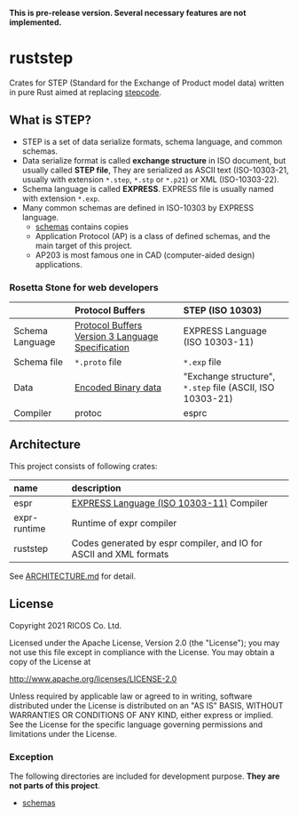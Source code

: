 **This is pre-release version. Several necessary features are not implemented.**

ruststep
=========

Crates for STEP (Standard for the Exchange of Product model data) written in pure Rust
aimed at replacing [stepcode](https://github.com/stepcode/stepcode).

What is STEP?
--------------

- STEP is a set of data serialize formats, schema language, and common schemas.
- Data serialize format is called **exchange structure** in ISO document, but usually called **STEP file**,
  They are serialized as ASCII text (ISO-10303-21, usually with extension `*.step`, `*.stp` or `*.p21`) or XML (ISO-10303-22).
- Schema language is called **EXPRESS**. EXPRESS file is usually named with extension `*.exp`.
- Many common schemas are defined in ISO-10303 by EXPRESS language.
  - [schemas](./schemas) contains copies
  - Application Protocol (AP) is a class of defined schemas, and the main target of this project.
  - AP203 is most famous one in CAD (computer-aided design) applications.

### Rosetta Stone for web developers

|                 | Protocol Buffers                                           | STEP (ISO 10303)                                         |
|:----------------|:-----------------------------------------------------------|:---------------------------------------------------------|
| Schema Language | [Protocol Buffers Version 3 Language Specification][pbspec]| EXPRESS Language (ISO 10303-11)                          |
| Schema file     | `*.proto` file                                             | `*.exp` file                                             |
| Data            | [Encoded Binary data][pbencoding]                          | "Exchange structure", `*.step` file (ASCII, ISO 10303-21)|
| Compiler        | protoc                                                     | esprc                                                    |

[pbspec]: https://developers.google.com/protocol-buffers/docs/reference/proto3-spec
[pbencoding]: https://developers.google.com/protocol-buffers/docs/encoding

Architecture
-------------

This project consists of following crates:

| name         | description                                                        |
|:-------------|:-------------------------------------------------------------------|
| espr         | [EXPRESS Language (ISO 10303-11)][EXPRESS] Compiler                |
| expr-runtime | Runtime of expr compiler                                           |
| ruststep     | Codes generated by espr compiler, and IO for ASCII and XML formats |

[EXPRESS]: https://www.iso.org/standard/38047.html

See [ARCHITECTURE.md](./ARCHITECTURE.md) for detail.

License
--------
Copyright 2021 RICOS Co. Ltd.

Licensed under the Apache License, Version 2.0 (the "License");
you may not use this file except in compliance with the License.
You may obtain a copy of the License at

http://www.apache.org/licenses/LICENSE-2.0

Unless required by applicable law or agreed to in writing, software
distributed under the License is distributed on an "AS IS" BASIS,
WITHOUT WARRANTIES OR CONDITIONS OF ANY KIND, either express or implied.
See the License for the specific language governing permissions and
limitations under the License.

### Exception

The following directories are included for development purpose.
**They are not parts of this project**.

- [schemas](./schemas)
